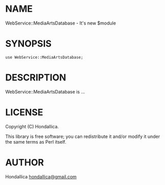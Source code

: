 # NAME

WebService::MediaArtsDatabase - It's new $module

# SYNOPSIS

    use WebService::MediaArtsDatabase;

# DESCRIPTION

WebService::MediaArtsDatabase is ...

# LICENSE

Copyright (C) Hondallica.

This library is free software; you can redistribute it and/or modify
it under the same terms as Perl itself.

# AUTHOR

Hondallica <hondallica@gmail.com>
